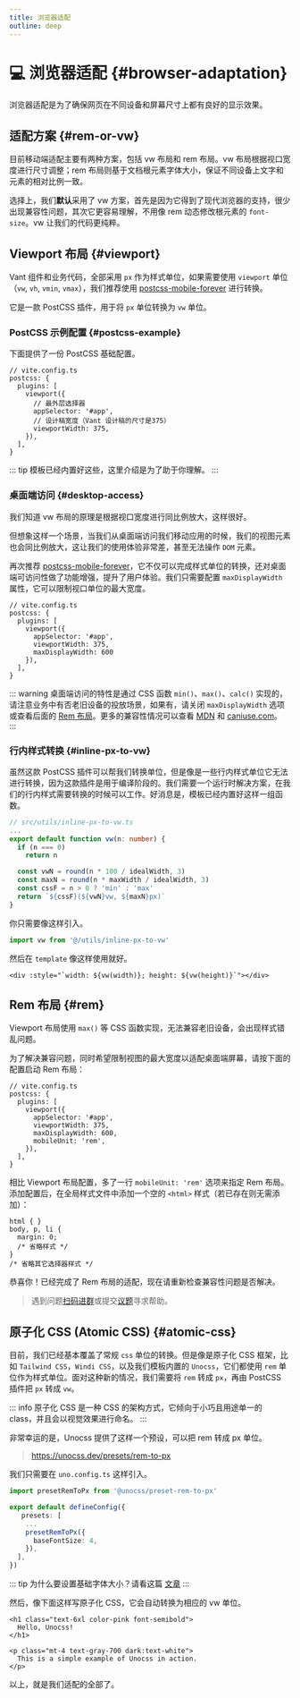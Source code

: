 ```yaml
---
title: 浏览器适配
outline: deep
---
```


# :computer: 浏览器适配 {#browser-adaptation}

浏览器适配是为了确保网页在不同设备和屏幕尺寸上都有良好的显示效果。

## 适配方案 {#rem-or-vw}

目前移动端适配主要有两种方案，包括 vw 布局和 rem 布局。vw 布局根据视口宽度进行尺寸调整；rem 布局则基于文档根元素字体大小，保证不同设备上文字和元素的相对比例一致。

选择上，我们**默认**采用了 vw 方案，首先是因为它得到了现代浏览器的支持，很少出现兼容性问题，其次它更容易理解，不用像 rem 动态修改根元素的 `font-size`。vw 让我们的代码更纯粹。

## Viewport 布局 {#viewport}

Vant 组件和业务代码，全部采用 `px` 作为样式单位，如果需要使用 `viewport` 单位（`vw`, `vh`, `vmin`, `vmax`），我们推荐使用 [postcss-mobile-forever](https://github.com/wswmsword/postcss-mobile-forever) 进行转换。

它是一款 PostCSS 插件，用于将 `px` 单位转换为 `vw` 单位。

### PostCSS 示例配置 {#postcss-example}

下面提供了一份 PostCSS 基础配置。

```ts{6,8}
// vite.config.ts
postcss: {
  plugins: [
    viewport({
      // 最外层选择器
      appSelector: '#app',
      // 设计稿宽度（Vant 设计稿的尺寸是375）
      viewportWidth: 375,
    }),
  ],
}
```

::: tip
模板已经内置好这些，这里介绍是为了助于你理解。
:::

### 桌面端访问 {#desktop-access}

我们知道 vw 布局的原理是根据视口宽度进行同比例放大，这样很好。

但想象这样一个场景，当我们从桌面端访问我们移动应用的时候，我们的视图元素也会同比例放大，这让我们的使用体验非常差，甚至无法操作 `DOM` 元素。

再次推荐 [postcss-mobile-forever](https://github.com/wswmsword/postcss-mobile-forever)，它不仅可以完成样式单位的转换，还对桌面端可访问性做了功能增强，提升了用户体验。我们只需要配置 `maxDisplayWidth` 属性，它可以限制视口单位的最大宽度。

```ts{7}
// vite.config.ts
postcss: {
  plugins: [
    viewport({
      appSelector: '#app',
      viewportWidth: 375,
      maxDisplayWidth: 600
    }),
  ],
}
```

::: warning
桌面端访问的特性是通过 CSS 函数 `min()`、`max()`、`calc()` 实现的，请注意业务中有否老旧设备的投放场景，如果有，请关闭 `maxDisplayWidth` 选项或查看后面的 [Rem 布局](#rem)。更多的兼容性情况可以查看 [MDN](https://developer.mozilla.org/en-US/docs/Web/CSS/min#browser_compatibility) 和 [caniuse.com](https://caniuse.com/css-math-functions)。
:::

### 行内样式转换 {#inline-px-to-vw}

虽然这款 PostCSS 插件可以帮我们转换单位，但是像是一些行内样式单位它无法进行转换，因为这款插件是用于编译阶段的。我们需要一个运行时解决方案，在我们的行内样式需要转换的时候可以工作。好消息是，模板已经内置好这样一组函数。

```ts
// src/utils/inline-px-to-vw.ts
...
export default function vw(n: number) {
  if (n === 0)
    return n

  const vwN = round(n * 100 / idealWidth, 3)
  const maxN = round(n * maxWidth / idealWidth, 3)
  const cssF = n > 0 ? 'min' : 'max'
  return `${cssF}(${vwN}vw, ${maxN}px)`
}


```

你只需要像这样引入。

```ts
import vw from '@/utils/inline-px-to-vw'
```

然后在 `template` 像这样使用就好。

```vue
<div :style="`width: ${vw(width)}; height: ${vw(height)}`"></div>
```

## Rem 布局 {#rem}

Viewport 布局使用 `max()` 等 CSS 函数实现，无法兼容老旧设备，会出现样式错乱问题。

为了解决兼容问题，同时希望限制视图的最大宽度以适配桌面端屏幕，请按下面的配置启动 Rem 布局：

```ts{8}
// vite.config.ts
postcss: {
  plugins: [
    viewport({
      appSelector: '#app',
      viewportWidth: 375,
      maxDisplayWidth: 600,
      mobileUnit: 'rem',
    }),
  ],
}
```

相比 Viewport 布局配置，多了一行 `mobileUnit: 'rem'` 选项来指定 Rem 布局。添加配置后，在全局样式文件中添加一个空的 `<html>` 样式（若已存在则无需添加）：

```css{1}
html { }
body, p, li {
  margin: 0;
  /* 省略样式 */
}
/* 省略其它选择器样式 */
```

恭喜你！已经完成了 Rem 布局的适配，现在请重新检查兼容性问题是否解决。

> 遇到问题[扫码进群](/vue3-vant-mobile/#feedback)或提交[议题](https://github.com/vue-zone/vue3-vant-mobile/issues)寻求帮助。

## 原子化 CSS (Atomic CSS) {#atomic-css}

目前，我们已经基本覆盖了常规 `css` 单位的转换。但是像是原子化 CSS 框架，比如 `Tailwind CSS`，`Windi CSS`，以及我们模板内置的 `Unocss`，它们都使用 `rem` 单位作为样式单位。面对这种新的情况，我们需要将 `rem` 转成 `px`，再由 PostCSS 插件把 `px` 转成 `vw`。

::: info
原子化 CSS 是一种 CSS 的架构方式，它倾向于小巧且用途单一的 class，并且会以视觉效果进行命名。
:::

非常幸运的是，Unocss 提供了这样一个预设，可以把 rem 转成 px 单位。

> <https://unocss.dev/presets/rem-to-px>

我们只需要在 `uno.config.ts` 这样引入。

```ts
import presetRemToPx from '@unocss/preset-rem-to-px'

export default defineConfig({
   presets: [
    ...
    presetRemToPx({
      baseFontSize: 4,
    }),
  ],
})

```

::: tip
为什么要设置基础字体大小？请看这篇 [文章](https://juejin.cn/post/7262975395620618298)
:::

然后，像下面这样写原子化 CSS，它会自动转换为相应的 vw 单位。

```vue
<h1 class="text-6xl color-pink font-semibold">
  Hello, Unocss!
</h1>

<p class="mt-4 text-gray-700 dark:text-white">
  This is a simple example of Unocss in action.
</p>

```

以上，就是我们适配的全部了。
